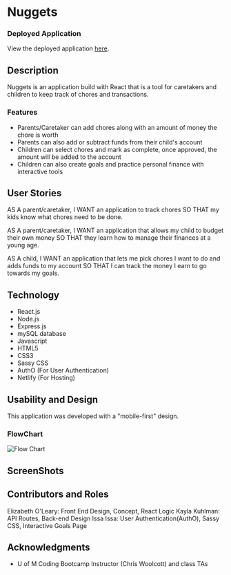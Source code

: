# Nuggets

### Deployed Application

View the deployed application [here](https://nuggets-2020.herokuapp.com/).

## Description

Nuggets is an application build with React that is a tool for caretakers and children to keep track of chores and transactions.  

### Features
 * Parents/Caretaker can add chores along with an amount of money the chore is worth
 * Parents can also add or subtract funds from their child's account
 * Children can select chores and mark as complete, once approved, the amount will be added to the account
* Children can also create goals and practice personal finance with interactive tools

## User Stories

AS A parent/caretaker, I WANT an application to track chores SO THAT my kids know what chores need to be done.

AS A parent/caretaker, I WANT an application that allows my child to budget their own money SO THAT they learn how to manage their finances at a young age.

AS A child, I WANT an application that lets me pick chores I want to do and adds funds to my account SO THAT I can track the money I earn to go towards my goals.

## Technology

* React.js
* Node.js
* Express.js
* mySQL database
* Javascript
* HTML5
* CSS3
* Sassy CSS
* AuthO (For User Authentication)
* Netlify (For Hosting)

## Usability and Design

This application was developed with a "mobile-first" design.

### FlowChart

![Flow Chart](https://i.imgur.com/n85BgcT.jpg)

## ScreenShots

## Contributors and Roles

Elizabeth O'Leary: Front End Design, Concept, React Logic
Kayla Kuhlman: API Routes, Back-end Design
Issa Issa: User Authentication(AuthO), Sassy CSS, Interactive Goals Page

## Acknowledgments

* U of M Coding Bootcamp Instructor (Chris Woolcott) and class TAs
